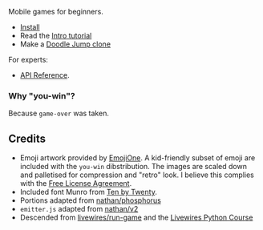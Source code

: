 
Mobile games for beginners.

  * [Install](https://livewires.github.io/you-win/install)
  * Read the [Intro tutorial](https://livewires.github.io/1-Numbers)
  * Make a [Doodle Jump clone](https://livewires.github.io/Jump)

For experts:

  * [API Reference](sheets/Reference.md).


### Why "you-win"?

Because `game-over` was taken.

## Credits

* Emoji artwork provided by [EmojiOne](https://www.emojione.com/). A kid-friendly subset of emoji are included with the `you-win` dibstribution. The images are scaled down and palletised for compression and "retro" look. I believe this complies with the [Free License Agreement](https://d2gx6z0drfblcq.cloudfront.net/license-free.pdf).
* Included font Munro from [Ten by Twenty](http://tenbytwenty.com/?xxxx_posts=munro).
* Portions adapted from [nathan/phosphorus](https://github.com/nathan/phosphorus)
* `emitter.js` adapted from [nathan/v2](https://github.com/nathan/v2/blob/5ce1713a757a0b6993d003b532072bc093598860/emitter.js)
* Descended from [livewires/run-game](https://github.com/livewires/run-game) and the [Livewires Python Course](https://github.com/livewires/python)

